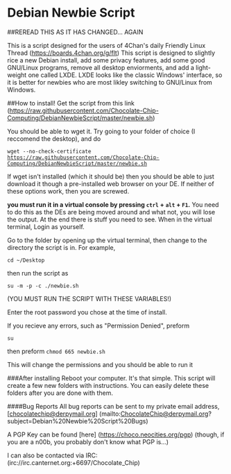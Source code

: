 # Debian Newbie Script

##REREAD THIS AS IT HAS CHANGED... AGAIN


This is a script designed for the users of 4Chan's daily Friendly Linux Thread (https://boards.4chan.org/g/flt)
This script is designed to slightly rice a new Debian install, add some privacy features, add some good GNU/Linux programs, remove all desktop enviorments, and add a light-weight one called LXDE. LXDE looks like the classic Windows' interface, so it is better for newbies who are most likley switching to GNU/Linux from Windows.

##How to install!
Get the script from this link (https://raw.githubusercontent.com/Chocolate-Chip-Computing/DebianNewbieScript/master/newbie.sh) 

You should be able to wget it. Try going to your folder of choice (I reccomend the desktop), and do

<code>wget --no-check-certificate https://raw.githubusercontent.com/Chocolate-Chip-Computing/DebianNewbieScript/master/newbie.sh</code>

If wget isn't installed (which it should be) then you should be able to just download it though a pre-installed web browser on your DE. If neither of these options work, then you are screwed.

**you must run it in a virtual console by pressing <code>ctrl</code> + <code>alt</code> + <code>F1</code>.** You need to do this as the DEs are being moved around and what not, you will lose the output. At the end there is stuff you need to see. When in the virtual terminal, Login as yourself.

Go to the folder by opening up the virtual terminal, then change to the directory the script is in. For example,

<code>cd ~/Desktop</code>

then run the script as

<code>su -m -p -c ./newbie.sh</code>

(YOU MUST RUN THE SCRIPT WITH THESE VARIABLES!)

Enter the root password you chose at the time of install.

If you recieve any errors, such as "Permission Denied", preform 

<code>su</code>

then preform
<code>chmod 665 newbie.sh</code>

This will change the permissions and you should be able to run it

###After installing
Reboot your computer. It's that simple. This script will create a few new folders with instructions. You can easily delete these folders after you are done with them.

####Bug Reports
All bug reports can be sent to my private email address, 
[chocolatechip@derpymail.org] (mailto:ChocolateChip@derpymail.org?subject=Debian%20Newbie%20Script%20Bugs)

A PGP Key can be found [here] (https://choco.neocities.org/pgp) (though, if you are a n00b, you probably don't know what PGP is...)

I can also be contacted via IRC: (irc://irc.canternet.org:+6697/Chocolate_Chip)


